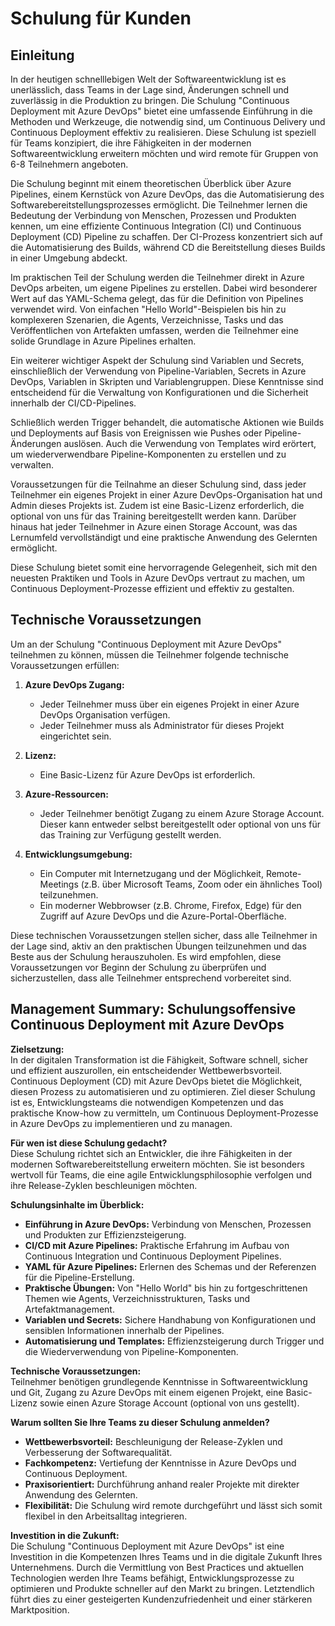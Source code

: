 # Schulung für Kunden

## Einleitung
In der heutigen schnelllebigen Welt der Softwareentwicklung ist es unerlässlich, dass Teams in der Lage sind, Änderungen schnell und zuverlässig in die Produktion zu bringen. Die Schulung "Continuous Deployment mit Azure DevOps" bietet eine umfassende Einführung in die Methoden und Werkzeuge, die notwendig sind, um Continuous Delivery und Continuous Deployment effektiv zu realisieren. Diese Schulung ist speziell für Teams konzipiert, die ihre Fähigkeiten in der modernen Softwareentwicklung erweitern möchten und wird remote für Gruppen von 6-8 Teilnehmern angeboten.

Die Schulung beginnt mit einem theoretischen Überblick über Azure Pipelines, einem Kernstück von Azure DevOps, das die Automatisierung des Softwarebereitstellungsprozesses ermöglicht. Die Teilnehmer lernen die Bedeutung der Verbindung von Menschen, Prozessen und Produkten kennen, um eine effiziente Continuous Integration (CI) und Continuous Deployment (CD) Pipeline zu schaffen. Der CI-Prozess konzentriert sich auf die Automatisierung des Builds, während CD die Bereitstellung dieses Builds in einer Umgebung abdeckt.

Im praktischen Teil der Schulung werden die Teilnehmer direkt in Azure DevOps arbeiten, um eigene Pipelines zu erstellen. Dabei wird besonderer Wert auf das YAML-Schema gelegt, das für die Definition von Pipelines verwendet wird. Von einfachen "Hello World"-Beispielen bis hin zu komplexeren Szenarien, die Agents, Verzeichnisse, Tasks und das Veröffentlichen von Artefakten umfassen, werden die Teilnehmer eine solide Grundlage in Azure Pipelines erhalten.

Ein weiterer wichtiger Aspekt der Schulung sind Variablen und Secrets, einschließlich der Verwendung von Pipeline-Variablen, Secrets in Azure DevOps, Variablen in Skripten und Variablengruppen. Diese Kenntnisse sind entscheidend für die Verwaltung von Konfigurationen und die Sicherheit innerhalb der CI/CD-Pipelines.

Schließlich werden Trigger behandelt, die automatische Aktionen wie Builds und Deployments auf Basis von Ereignissen wie Pushes oder Pipeline-Änderungen auslösen. Auch die Verwendung von Templates wird erörtert, um wiederverwendbare Pipeline-Komponenten zu erstellen und zu verwalten.

Voraussetzungen für die Teilnahme an dieser Schulung sind, dass jeder Teilnehmer ein eigenes Projekt in einer Azure DevOps-Organisation hat und Admin dieses Projekts ist. Zudem ist eine Basic-Lizenz erforderlich, die optional von uns für das Training bereitgestellt werden kann. Darüber hinaus hat jeder Teilnehmer in Azure einen Storage Account, was das Lernumfeld vervollständigt und eine praktische Anwendung des Gelernten ermöglicht.

Diese Schulung bietet somit eine hervorragende Gelegenheit, sich mit den neuesten Praktiken und Tools in Azure DevOps vertraut zu machen, um Continuous Deployment-Prozesse effizient und effektiv zu gestalten.

## Technische Voraussetzungen
Um an der Schulung "Continuous Deployment mit Azure DevOps" teilnehmen zu können, müssen die Teilnehmer folgende technische Voraussetzungen erfüllen:

1. **Azure DevOps Zugang:**
   - Jeder Teilnehmer muss über ein eigenes Projekt in einer Azure DevOps Organisation verfügen.
   - Jeder Teilnehmer muss als Administrator für dieses Projekt eingerichtet sein.

2. **Lizenz:**
   - Eine Basic-Lizenz für Azure DevOps ist erforderlich.

3. **Azure-Ressourcen:**
   - Jeder Teilnehmer benötigt Zugang zu einem Azure Storage Account. Dieser kann entweder selbst bereitgestellt oder optional von uns für das Training zur Verfügung gestellt werden.

4. **Entwicklungsumgebung:**
   - Ein Computer mit Internetzugang und der Möglichkeit, Remote-Meetings (z.B. über Microsoft Teams, Zoom oder ein ähnliches Tool) teilzunehmen.
   - Ein moderner Webbrowser (z.B. Chrome, Firefox, Edge) für den Zugriff auf Azure DevOps und die Azure-Portal-Oberfläche.

Diese technischen Voraussetzungen stellen sicher, dass alle Teilnehmer in der Lage sind, aktiv an den praktischen Übungen teilzunehmen und das Beste aus der Schulung herauszuholen. Es wird empfohlen, diese Voraussetzungen vor Beginn der Schulung zu überprüfen und sicherzustellen, dass alle Teilnehmer entsprechend vorbereitet sind.


## Management Summary: Schulungsoffensive Continuous Deployment mit Azure DevOps

**Zielsetzung:**  
In der digitalen Transformation ist die Fähigkeit, Software schnell, sicher und effizient auszurollen, ein entscheidender Wettbewerbsvorteil. Continuous Deployment (CD) mit Azure DevOps bietet die Möglichkeit, diesen Prozess zu automatisieren und zu optimieren. Ziel dieser Schulung ist es, Entwicklungsteams die notwendigen Kompetenzen und das praktische Know-how zu vermitteln, um Continuous Deployment-Prozesse in Azure DevOps zu implementieren und zu managen.

**Für wen ist diese Schulung gedacht?**  
Diese Schulung richtet sich an Entwickler, die ihre Fähigkeiten in der modernen Softwarebereitstellung erweitern möchten. Sie ist besonders wertvoll für Teams, die eine agile Entwicklungsphilosophie verfolgen und ihre Release-Zyklen beschleunigen möchten.

**Schulungsinhalte im Überblick:**
- **Einführung in Azure DevOps:** Verbindung von Menschen, Prozessen und Produkten zur Effizienzsteigerung.
- **CI/CD mit Azure Pipelines:** Praktische Erfahrung im Aufbau von Continuous Integration und Continuous Deployment Pipelines.
- **YAML für Azure Pipelines:** Erlernen des Schemas und der Referenzen für die Pipeline-Erstellung.
- **Praktische Übungen:** Von "Hello World" bis hin zu fortgeschrittenen Themen wie Agents, Verzeichnisstrukturen, Tasks und Artefaktmanagement.
- **Variablen und Secrets:** Sichere Handhabung von Konfigurationen und sensiblen Informationen innerhalb der Pipelines.
- **Automatisierung und Templates:** Effizienzsteigerung durch Trigger und die Wiederverwendung von Pipeline-Komponenten.

**Technische Voraussetzungen:**  
Teilnehmer benötigen grundlegende Kenntnisse in Softwareentwicklung und Git, Zugang zu Azure DevOps mit einem eigenen Projekt, eine Basic-Lizenz sowie einen Azure Storage Account (optional von uns gestellt).

**Warum sollten Sie Ihre Teams zu dieser Schulung anmelden?**
- **Wettbewerbsvorteil:** Beschleunigung der Release-Zyklen und Verbesserung der Softwarequalität.
- **Fachkompetenz:** Vertiefung der Kenntnisse in Azure DevOps und Continuous Deployment.
- **Praxisorientiert:** Durchführung anhand realer Projekte mit direkter Anwendung des Gelernten.
- **Flexibilität:** Die Schulung wird remote durchgeführt und lässt sich somit flexibel in den Arbeitsalltag integrieren.

**Investition in die Zukunft:**  
Die Schulung "Continuous Deployment mit Azure DevOps" ist eine Investition in die Kompetenzen Ihres Teams und in die digitale Zukunft Ihres Unternehmens. Durch die Vermittlung von Best Practices und aktuellen Technologien werden Ihre Teams befähigt, Entwicklungsprozesse zu optimieren und Produkte schneller auf den Markt zu bringen. Letztendlich führt dies zu einer gesteigerten Kundenzufriedenheit und einer stärkeren Marktposition.
